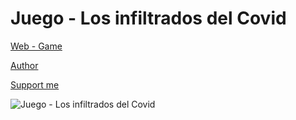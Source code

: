 # Juego - Los infiltrados del Covid
 
[Web - Game](https://vivirenremoto.github.io/infiltrados_covid/)

[Author](https://twitter.com/vivirenremoto)

[Support me](https://www.buymeacoffee.com/vivirenremoto)

![Juego - Los infiltrados del Covid](https://vivirenremoto.github.io/infiltrados_covid/static/social.png)
